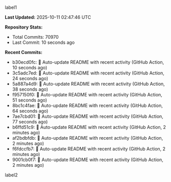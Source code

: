 
label1 
<!-- ACTIVITY_START -->
**Last Updated:** 2025-10-11 02:47:46 UTC

**Repository Stats:**
- Total Commits: 70970
- Last Commit: 10 seconds ago

**Recent Commits:**
- b30ecd0fc: 🤖 Auto-update README with recent activity (GitHub Action, 10 seconds ago)
- 3c5adc7ed: 🤖 Auto-update README with recent activity (GitHub Action, 24 seconds ago)
- 5a887a4d9: 🤖 Auto-update README with recent activity (GitHub Action, 38 seconds ago)
- f957150f0: 🤖 Auto-update README with recent activity (GitHub Action, 51 seconds ago)
- 8bc1c4fae: 🤖 Auto-update README with recent activity (GitHub Action, 64 seconds ago)
- 7ae7cbd01: 🤖 Auto-update README with recent activity (GitHub Action, 77 seconds ago)
- b6ffd51c9: 🤖 Auto-update README with recent activity (GitHub Action, 2 minutes ago)
- af2bdbfdb: 🤖 Auto-update README with recent activity (GitHub Action, 2 minutes ago)
- f6fdccfb7: 🤖 Auto-update README with recent activity (GitHub Action, 2 minutes ago)
- 9001cb0f7: 🤖 Auto-update README with recent activity (GitHub Action, 2 minutes ago)
<!-- ACTIVITY_END -->

label2

